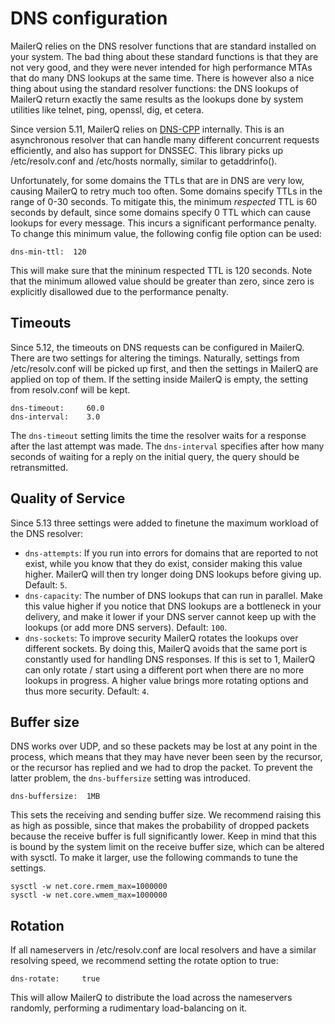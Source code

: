 # DNS configuration

MailerQ relies on the DNS resolver functions that are standard installed on
your system. The bad thing about these standard functions is that they are 
not very good, and they were never intended for high performance MTAs that 
do many DNS lookups at the same time. There is however also a nice thing about
using the standard resolver functions: the DNS lookups of MailerQ return 
exactly the same results as the lookups done by system utilities like telnet, 
ping, openssl, dig, et cetera.

Since version 5.11, MailerQ relies on [DNS-CPP](https://github.com/CopernicaMarketingSoftware/DNS-CPP) internally. 
This is an asynchronous resolver that can handle many different concurrent requests efficiently, and also has support
for DNSSEC. This library picks up /etc/resolv.conf and /etc/hosts normally, similar to getaddrinfo().

Unfortunately, for some domains the TTLs that are in DNS are very low, causing MailerQ to retry much too often. Some
domains specify TTLs in the range of 0-30 seconds. To mitigate this, the minimum _respected_
TTL is 60 seconds by default, since some domains specify 0 TTL which can cause lookups for every message.
This incurs a significant performance penalty. To change this minimum value, the following config file option can be used:

```
dns-min-ttl:  120
```

This will make sure that the mininum respected TTL is 120 seconds. Note that the minimum allowed value should
be greater than zero, since zero is explicitly disallowed due to the performance penalty.

## Timeouts

Since 5.12, the timeouts on DNS requests can be configured in MailerQ. There are two settings for altering the timings. Naturally,
settings from /etc/resolv.conf will be picked up first, and then the settings in MailerQ are applied on top of them. If the setting
inside MailerQ is empty, the setting from resolv.conf will be kept. 

```
dns-timeout:     60.0
dns-interval:    3.0
```

The `dns-timeout` setting limits the time the resolver waits for a response after the last attempt was made. 
The `dns-interval` specifies after how many seconds of waiting for a reply on the initial query, the query should be retransmitted. 

## Quality of Service

Since 5.13 three settings were added to finetune the maximum workload of the DNS resolver:

- `dns-attempts`: If you run into errors for domains that are reported to not exist, while you know that they do exist, consider making this value higher. MailerQ will then try longer doing DNS lookups before giving up. Default: `5`.
- `dns-capacity`: The number of DNS lookups that can run in parallel. Make this value higher if you notice that DNS lookups are a bottleneck in your delivery, and make it lower if your DNS server cannot keep up with the lookups (or add more DNS servers). Default: `100`.
- `dns-sockets`: To improve security MailerQ rotates the lookups over different sockets. By doing this, MailerQ avoids that the same port is constantly used for handling DNS responses. If this is set to 1, MailerQ can only rotate / start using a different port when there are no more lookups in progress. A higher value brings more rotating options and thus more security. Default: `4`.

## Buffer size

DNS works over UDP, and so these packets may be lost at any point in the process, which means that they may have never been 
seen by the recursor, or the recursor has replied and we had to drop the packet. To prevent the latter problem, the `dns-buffersize`
setting was introduced.

```
dns-buffersize:  1MB
```

This sets the receiving and sending buffer size. We recommend raising this as high as possible, since that makes the probability of
dropped packets because the receive buffer is full significantly lower. Keep in mind that this is bound by the system limit on the
receive buffer size, which can be altered with sysctl. To make it larger, use the following commands to tune the settings.

```
sysctl -w net.core.rmem_max=1000000
sysctl -w net.core.wmem_max=1000000
```

## Rotation

If all nameservers in /etc/resolv.conf are local resolvers and have a similar resolving speed, we recommend setting the rotate option to true:

```
dns-rotate:     true
```

This will allow MailerQ to distribute the load across the nameservers randomly, performing a rudimentary load-balancing
on it. 
